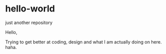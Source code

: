 # hello-world
just another repository

Hello,

Trying to get better at coding, design and what I am actually doing on here. haha.
